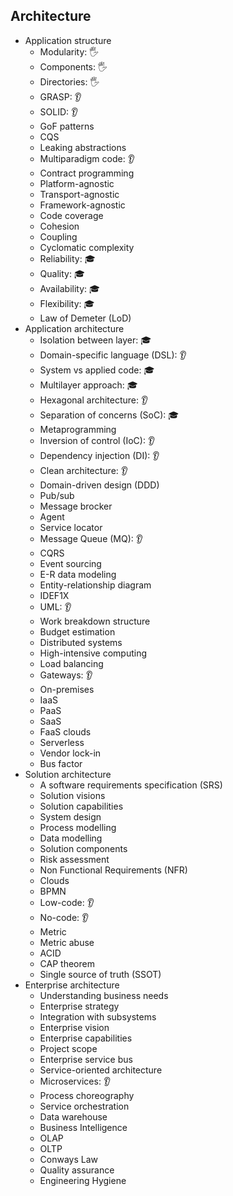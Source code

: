 ## Architecture

- Application structure
  - Modularity: 🖐️
  - Components: 🖐️
  - Directories: 🖐️
  - GRASP: 👂
  - SOLID: 👂
  - GoF patterns
  - CQS
  - Leaking abstractions
  - Multiparadigm code: 👂
  - Contract programming
  - Platform-agnostic
  - Transport-agnostic
  - Framework-agnostic
  - Code coverage
  - Cohesion
  - Coupling
  - Cyclomatic complexity
  - Reliability: 🎓
  - Quality: 🎓
  - Availability: 🎓
  - Flexibility: 🎓
  - Law of Demeter (LoD)
- Application architecture
  - Isolation between layer: 🎓
  - Domain-specific language (DSL): 👂
  - System vs applied code: 🎓
  - Multilayer approach: 🎓
  - Hexagonal architecture: 👂
  - Separation of concerns (SoC): 🎓
  - Metaprogramming
  - Inversion of control (IoC): 👂
  - Dependency injection (DI): 👂
  - Clean architecture: 👂
  - Domain-driven design (DDD)
  - Pub/sub
  - Message brocker
  - Agent
  - Service locator
  - Message Queue (MQ): 👂
  - CQRS
  - Event sourcing
  - E-R data modeling
  - Entity-relationship diagram
  - IDEF1X
  - UML: 👂
  - Work breakdown structure
  - Budget estimation
  - Distributed systems
  - High-intensive computing
  - Load balancing
  - Gateways: 👂
  - On-premises
  - IaaS
  - PaaS
  - SaaS
  - FaaS clouds
  - Serverless
  - Vendor lock-in
  - Bus factor
- Solution architecture
  - A software requirements specification (SRS)
  - Solution visions
  - Solution capabilities
  - System design
  - Process modelling
  - Data modelling
  - Solution components
  - Risk assessment
  - Non Functional Requirements (NFR)
  - Clouds
  - BPMN
  - Low-code: 👂
  - No-code: 👂
  - Metric
  - Metric abuse
  - ACID
  - CAP theorem
  - Single source of truth (SSOT)
- Enterprise architecture
  - Understanding business needs
  - Enterprise strategy
  - Integration with subsystems
  - Enterprise vision
  - Enterprise capabilities
  - Project scope
  - Enterprise service bus
  - Service-oriented architecture
  - Microservices: 👂
  - Process choreography
  - Service orchestration
  - Data warehouse
  - Business Intelligence
  - OLAP
  - OLTP
  - Conways Law
  - Quality assurance
  - Engineering Hygiene
